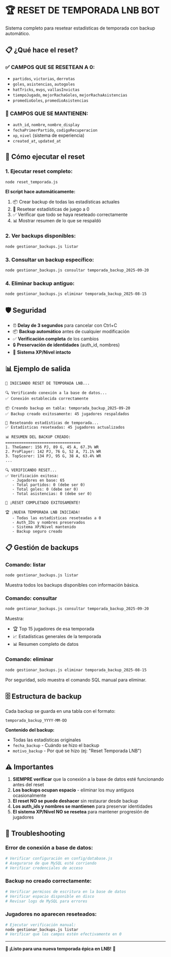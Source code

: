 # 🏆 RESET DE TEMPORADA LNB BOT

Sistema completo para resetear estadísticas de temporada con backup automático.

## 📋 ¿Qué hace el reset?

### ✅ **CAMPOS QUE SE RESETEAN A 0:**
- `partidos`, `victorias`, `derrotas`
- `goles`, `asistencias`, `autogoles`
- `hatTricks`, `mvps`, `vallasInvictas`
- `tiempoJugado`, `mejorRachaGoles`, `mejorRachaAsistencias`
- `promedioGoles`, `promedioAsistencias`

### 💾 **CAMPOS QUE SE MANTIENEN:**
- `auth_id`, `nombre`, `nombre_display`
- `fechaPrimerPartido`, `codigoRecuperacion`
- `xp`, `nivel` (sistema de experiencia)
- `created_at`, `updated_at`

## 🚀 Cómo ejecutar el reset

### 1. **Ejecutar reset completo:**
```bash
node reset_temporada.js
```

**El script hace automáticamente:**
1. 📦 Crear backup de todas las estadísticas actuales
2. 🔄 Resetear estadísticas de juego a 0
3. ✅ Verificar que todo se haya reseteado correctamente
4. 📊 Mostrar resumen de lo que se respaldó

### 2. **Ver backups disponibles:**
```bash
node gestionar_backups.js listar
```

### 3. **Consultar un backup específico:**
```bash
node gestionar_backups.js consultar temporada_backup_2025-09-20
```

### 4. **Eliminar backup antiguo:**
```bash
node gestionar_backups.js eliminar temporada_backup_2025-08-15
```

## 🛡️ Seguridad

- ⏰ **Delay de 3 segundos** para cancelar con Ctrl+C
- 📦 **Backup automático** antes de cualquier modificación
- ✅ **Verificación completa** de los cambios
- 🔒 **Preservación de identidades** (auth_id, nombres)
- 💾 **Sistema XP/Nivel intacto**

## 📊 Ejemplo de salida

```
🏁 INICIANDO RESET DE TEMPORADA LNB...

🔍 Verificando conexión a la base de datos...
✅ Conexión establecida correctamente

📦 Creando backup en tabla: temporada_backup_2025-09-20
✅ Backup creado exitosamente: 45 jugadores respaldados

🔄 Reseteando estadísticas de temporada...
✅ Estadísticas reseteadas: 45 jugadores actualizados

📊 RESUMEN DEL BACKUP CREADO:
=================================
1. TheGamer: 156 PJ, 89 G, 45 A, 67.3% WR
2. ProPlayer: 142 PJ, 76 G, 52 A, 71.1% WR
3. TopScorer: 134 PJ, 95 G, 38 A, 63.4% WR
...

🔍 VERIFICANDO RESET...
✅ Verificación exitosa:
   - Jugadores en base: 65
   - Total partidos: 0 (debe ser 0)
   - Total goles: 0 (debe ser 0)
   - Total asistencias: 0 (debe ser 0)

🎉 ¡RESET COMPLETADO EXITOSAMENTE!

🏆 ¡NUEVA TEMPORADA LNB INICIADA!
   - Todas las estadísticas reseteadas a 0
   - Auth_IDs y nombres preservados
   - Sistema XP/Nivel mantenido
   - Backup seguro creado
```

## 📋 Gestión de backups

### **Comando: listar**
```bash
node gestionar_backups.js listar
```
Muestra todos los backups disponibles con información básica.

### **Comando: consultar**
```bash
node gestionar_backups.js consultar temporada_backup_2025-09-20
```
Muestra:
- 🏆 Top 15 jugadores de esa temporada
- 📈 Estadísticas generales de la temporada
- 📊 Resumen completo de datos

### **Comando: eliminar**
```bash
node gestionar_backups.js eliminar temporada_backup_2025-08-15
```
Por seguridad, solo muestra el comando SQL manual para eliminar.

## 🗄️ Estructura de backup

Cada backup se guarda en una tabla con el formato:
```
temporada_backup_YYYY-MM-DD
```

**Contenido del backup:**
- Todas las estadísticas originales
- `fecha_backup` - Cuándo se hizo el backup
- `motivo_backup` - Por qué se hizo (ej: "Reset Temporada LNB")

## ⚠️ Importantes

1. **SIEMPRE verificar** que la conexión a la base de datos esté funcionando antes del reset
2. **Los backups ocupan espacio** - eliminar los muy antiguos ocasionalmente
3. **El reset NO se puede deshacer** sin restaurar desde backup
4. **Los auth_ids y nombres se mantienen** para preservar identidades
5. **El sistema XP/Nivel NO se resetea** para mantener progresión de jugadores

## 🔧 Troubleshooting

### Error de conexión a base de datos:
```bash
# Verificar configuración en config/database.js
# Asegurarse de que MySQL esté corriendo
# Verificar credenciales de acceso
```

### Backup no creado correctamente:
```bash
# Verificar permisos de escritura en la base de datos
# Verificar espacio disponible en disco
# Revisar logs de MySQL para errores
```

### Jugadores no aparecen reseteados:
```bash
# Ejecutar verificación manual:
node gestionar_backups.js listar
# Verificar que los campos estén efectivamente en 0
```

---

🎯 **¡Listo para una nueva temporada épica en LNB!** 🎯